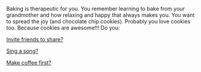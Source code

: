 Baking is therapeutic for you.  You remember
learning to bake from your grandmother and how
relaxing and happy that always makes you.  You
want to spread the joy (and chocolate chip cookies).
Probably you love cookies too.
Because cookies are awesome!!!
Do you:

[Invite friends to share?](../invite-friends/friends.md)

[Sing a song?](../sing-song/sing.md)

[Make coffee first?](../coffee/coffee.md)